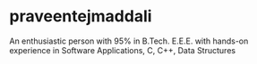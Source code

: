 # praveentejmaddali
An enthusiastic person with 95% in B.Tech. E.E.E. with hands-on experience in Software Applications, C, C++, Data Structures
